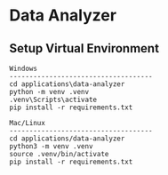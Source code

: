 # Data Analyzer

## Setup Virtual Environment

```
Windows
------------------------------------
cd applications\data-analyzer
python -m venv .venv
.venv\Scripts\activate
pip install -r requirements.txt

Mac/Linux
------------------------------------
cd applications/data-analyzer
python3 -m venv .venv
source .venv/bin/activate
pip install -r requirements.txt
```
